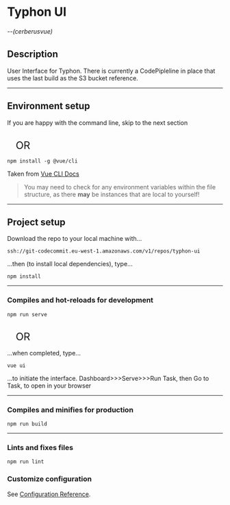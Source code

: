 # Typhon UI
###### --(cerberusvue)

## Description
User Interface for Typhon. There is currently a CodePipleline in place that uses the last build as the S3 bucket reference.
___
## Environment setup

If you are happy with the command line, skip to the next section

<div style="margin: 30px 20px 15px; font-size: x-large;">OR</div>

```
npm install -g @vue/cli
```
Taken from [Vue CLI Docs](https://cli.vuejs.org/guide/installation.html)

>You may need to check for any environment variables within the file structure, as there **may** be instances that are local to yourself!

___
## Project setup
Download the repo to your local machine with...
```
ssh://git-codecommit.eu-west-1.amazonaws.com/v1/repos/typhon-ui
```
...then (to install local dependencies), type...
```
npm install
```

___
### Compiles and hot-reloads for development
```
npm run serve
```

<div style="margin: 30px 20px 15px; font-size: x-large;">OR</div>

...when completed, type...
```
vue ui
```
...to initiate the interface.
Dashboard>>>Serve>>>Run Task, then Go to Task, to open in your browser

___
### Compiles and minifies for production
```
npm run build
```

___
### Lints and fixes files
```
npm run lint
```

### Customize configuration
See [Configuration Reference](https://cli.vuejs.org/config/).
